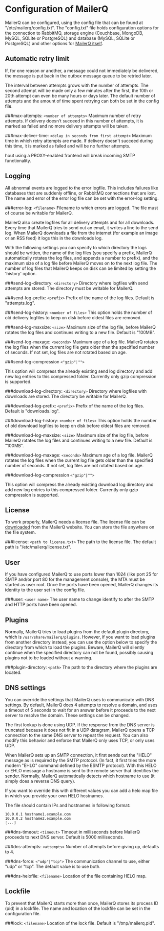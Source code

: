 # Configuration of MailerQ

MailerQ can be configured, using the config file that can be found at "/etc/mailerq/config.txt". 
The "config.txt" file holds configuration options for the connection to RabbitMQ, storage engine
(Couchbase, MongoDB, MySQL, SQLite or PostgreSQL) and database (MySQL, SQLite or PostgreSQL)
and other options for [MailerQ itself](copernica-docs:Mailerq/database-access "The MailerQ database").


## Automatic retry limit

If, for one reason or another, a message could not immediately be delivered, the message is put back in the outbox message queue to be retried later.

The interval between attempts grows with the number of attempts. The second attempt will be made only a few minutes after the first, the 10th or 20th attempt can even be many hours or days later. The default number of attempts and the amount of time spent retrying can both be set in the config file.


###max-attempts: `<number of attempts>`
Maximum number of retry attempts. If delivery doesn't succeed in this number of attempts, it is marked as failed and no more delivery attempts will be taken.

###max-deliver-time: `<delay in seconds from first attempt>`
Maximum time in which retry attempts are made. If delivery doesn't succeed during this time, it is marked as failed and will be no further attempts.

hout using a PROXY-enabled frontend will break incoming SMTP functionality.

## Logging

All abnormal events are logged to the error logfile. This includes failures like databases that are suddenly offline, or RabbitMQ connections that are lost. The name and error of the error log file can be set with the error-log setting.

###error-log: `<filename>`
Filename to which errors are logged. The file must of course be writable for MailerQ.

MailerQ also create logfiles for all delivery attempts and for all downloads. Every time that MailerQ tries to send out an email, it writes a line to the send log. When MailerQ downloads a file from the internet (for example an image or an RSS feed) it logs this in the downloads log.

With the following settings you can specify to which directory the logs should be written, the name of the log files (you specify a prefix, MailerQ automatically rotates the log files, and appends a number to prefix), and the maximum size of a log file before MailerQ moves on to the next log file. The number of log files that MailerQ keeps on disk can be limited by setting the 'history' option.

###send-log-directory: `<directory>`
Directory where logfiles with send attempts are stored. The directory must be writable for MailerQ.

###send-log-prefix: `<prefix>`
Prefix of the name of the log files. Default is "attempts.log".

###send-log-history: `<number of files>`
This option holds the number of old delivery logfiles to keep on disk before oldest files are removed.

###send-log-maxsize: `<size>`
Maximum size of the log file, before MailerQ rotates the log files and continues writing to a new file. Default is "100MB".

###send-log-maxage: `<seconds>`
Maximum age of a log file. MailerQ rotates the log files when the current log file gets older than the specified number of seconds. If not set, log files are not rotated based on age.

###send-log-compression `<"gzip"|"">`

This option will compress the already existing send log directory and add new log entries to this compressed folder. Currently only gzip compression is supported.

###download-log-directory: `<directory>`
Directory where logfiles with downloads are stored. The directory be writable for MailerQ.

###download-log-prefix: `<prefix>`
Prefix of the name of the log files. Default is "downloads.log".

###download-log-history: `<number of files>`
This option holds the number of old download logfiles to keep on disk before oldest files are removed.

###download-log-maxsize:  `<size>`
Maximum size of the log file, before MailerQ rotates the log files and continues writing to a new file. Default is "100MB".

###download-log-maxage: `<seconds>`
Maximum age of a log file. MailerQ rotates the log files when the current log file gets older than the specified number of seconds. If not set, log files are not rotated based on age.

###download-log-compression `<"gzip"|"">`

This option will compress the already existing download log directory and add new log entries to this compressed folder. Currently only gzip compression is supported.

## License

To work properly, MailerQ needs a license file. The license file can be [downloaded](http://mailerq.com/product/license "MailerQ license") from the MailerQ website. You can store the file anywhere on the file system.

###license: `<path to license.txt>`
The path to the license file. The default path is "/etc/mailerq/license.txt".

## User

If you have configured MailerQ to use ports lower than 1024 (like port 25 for SMTP and/or port 80 for the management console), the MTA must be started as user root. Once the ports have been opened, MailerQ changes its identity to the user set in the config file.

###user: `<user name>`
The user name to change identify to after the SMTP and HTTP ports have been opened.

## Plugins

Normally, MailerQ tries to load plugins from the default plugin directory, which is `/usr/share/mailerq/plugins`. However, if you want to load plugins from another directory instead, you can use the option below to specify the directory from which to load the plugins. Beware, MailerQ will silently continue when the specified directory can not be found, possibly causing plugins not to be loaded without a warning.

###plugin-directory: `<path>`
The path to the directory where the plugins are located.


## DNS settings

You can override the settings that MailerQ uses to communicate with DNS settings. By default, MailerQ does 4 attempts to resolve a domain, and uses a timeout of 5 seconds to wait for an answer before it proceeds to the next server to resolve the domain. These settings can be changed.

The first lookup is done using UDP. If the response from the DNS server is truncated because it does not fit in a UDP datagram, MailerQ opens a TCP connection to the same DNS server to repeat the request. You can also modify this behavior and enforce that MailerQ only uses TCP, or only uses UDP.

When MailerQ sets up an SMTP connection, it first sends out the "HELO" message as is required by the SMTP protocol. (In fact, it first tries the more modern "EHLO" command defined by the ESMTP protocol). With this HELO or EHLO message a hostname is sent to the remote server that identifies the sender. Normally, MailerQ automatically detects which hostname to use (it simply does a reverse DNS query).

If you want to override this with different values you can add a helo map file in which you provide your own HELO hostnames.

The file should contain IPs and hostnames in following format:

```
10.0.0.1 hostname1.example.com
10.0.0.2 hostname2.example.com
[...]
```

###dns-timeout: `<timeout>`
Timeout in milliseconds before MailerQ proceeds to next DNS server. Default is 5000 milliseconds.

###dns-attempts: `<attempts>`
Number of attempts before giving up, defaults to 4.

###dns-force: `<"udp"|"tcp">`
The communication channel to use, either "udp" or "tcp". The default value is to use both.

###dns-helofile: `<filename>`
Location of the file containing HELO map.


## Lockfile

To prevent that MailerQ starts more than once, MailerQ stores its process ID (pid) in a lockfile. The name and location of the lockfile can be set in the configuration file.

###lock: `<filename>`
Location of the lock file. Default is "/tmp/mailerq.pid".
